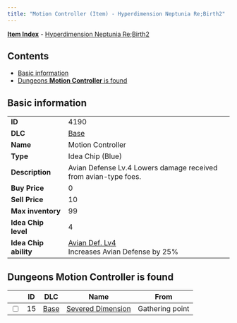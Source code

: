 ```yaml
---
title: "Motion Controller (Item) - Hyperdimension Neptunia Re;Birth2"
---
```


[**Item Index**](/neptunia/rb2/item/index.html) - [Hyperdimension Neptunia Re;Birth2](/neptunia/rb2)

## Contents

- [Basic information](#basic-information)
- [Dungeons **Motion Controller** is found](#dungeons-motion-controller-is-found)

## Basic information

|   |   |
| -- | -- |
| **ID** | 4190 |
| **DLC** | [Base](/neptunia/rb2/dlc/0-base.html) |
| **Name** | Motion Controller |
| **Type** | Idea Chip (Blue) |
| **Description** | Avian Defense Lv.4 Lowers damage received from avian-type foes. |
| **Buy Price** | 0 |
| **Sell Price** | 10 |
| **Max inventory** | 99 |
| **Idea Chip level** | 4 |
| **Idea Chip ability** | [Avian Def. Lv4](/neptunia/rb2/ability/0-9589-avian-def-lv4.html)<br />Increases Avian Defense by 25% |

## Dungeons **Motion Controller** is found

|    | ID | DLC | Name | From |
| -- | -- | --- | ---- | ---- |
| <input type="checkbox" id="rb2-dungeon-0-15" class="trackbox" /> | 15 | [Base](/neptunia/rb2/dlc/0-base.html) | [Severed Dimension](/neptunia/rb2/dungeon/0-15-severed-dimension.html) | Gathering point |